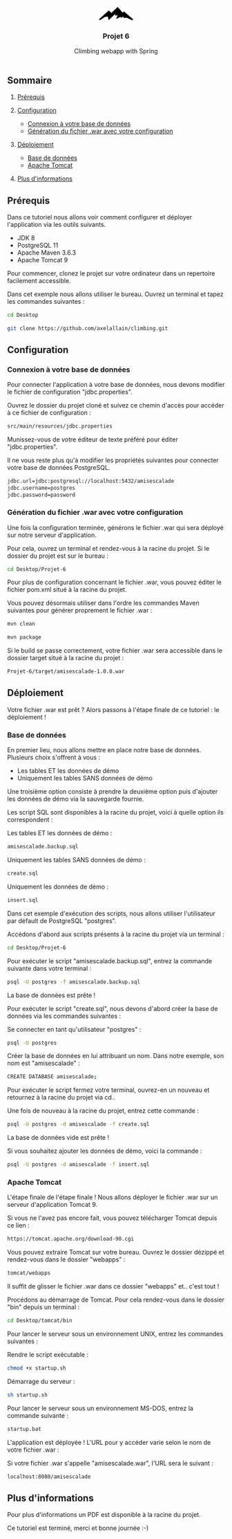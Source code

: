 <!-- LOGO DU PROJET -->
<br />
<p align="center">
  <a href="https://github.com/axelallain/Projet-6">
    <img src="src/main/resources/static/img/logo.png" alt="Logo" width="80" height="32">
  </a>

  <h3 align="center">Projet 6</h3>

  <p align="center">
    Climbing webapp with Spring
    <br />
    <br />
  </p>
</p>



<!-- SOMMAIRE -->
## Sommaire

1. [Prérequis](#prérequis)
2. [Configuration](#configuration)
    * [Connexion à votre base de données](#connexion-à-votre-base-de-données)
    * [Génération du fichier .war avec votre configuration](#génération-du-fichier-war-avec-votre-configuration) 
    
3. [Déploiement](#déploiement)
    * [Base de données](#base-de-données)
    * [Apache Tomcat](#apache-tomcat)
    
4. [Plus d'informations](#plus-dinformations)

<!-- PRÉREQUIS -->
## Prérequis

Dans ce tutoriel nous allons voir comment configurer et déployer l'application via les outils suivants.

* JDK 8
* PostgreSQL 11
* Apache Maven 3.6.3
* Apache Tomcat 9

Pour commencer, clonez le projet sur votre ordinateur dans un repertoire facilement accessible.

Dans cet exemple nous allons utiliser le bureau. Ouvrez un terminal et tapez les commandes suivantes :

```sh
cd Desktop
```
```sh
git clone https://github.com/axelallain/climbing.git
```

<!-- CONFIGURATION -->
## Configuration

### Connexion à votre base de données

Pour connecter l'application à votre base de données, nous devons modifier le fichier de configuration "jdbc.properties".

Ouvrez le dossier du projet cloné et suivez ce chemin d'accès pour accéder à ce fichier de configuration :
```sh
src/main/resources/jdbc.properties
```
Munissez-vous de votre éditeur de texte préféré pour éditer "jdbc.properties".

Il ne vous reste plus qu'à modifier les propriétés suivantes pour connecter votre base de données PostgreSQL.
```properties
jdbc.url=jdbc:postgresql://localhost:5432/amisescalade
jdbc.username=postgres
jdbc.password=password
```

### Génération du fichier .war avec votre configuration

Une fois la configuration terminée, générons le fichier .war qui sera déployé sur notre serveur d'application.

Pour cela, ouvrez un terminal et rendez-vous à la racine du projet. Si le dossier du projet est sur le bureau :
```sh
cd Desktop/Projet-6
```

Pour plus de configuration concernant le fichier .war, vous pouvez éditer le fichier pom.xml situé à la racine du projet.

Vous pouvez désormais utiliser dans l'ordre les commandes Maven suivantes pour générer proprement le fichier .war :
```sh
mvn clean
```
```sh
mvn package
```

Si le build se passe correctement, votre fichier .war sera accessible dans le dossier target situé à la racine du projet :
```sh
Projet-6/target/amisescalade-1.0.0.war
```

<!-- DÉPLOIEMENT -->
## Déploiement

Votre fichier .war est prêt ? Alors passons à l'étape finale de ce tutoriel : le déploiement !

### Base de données

En premier lieu, nous allons mettre en place notre base de données. Plusieurs choix s'offrent à vous :

* Les tables ET les données de démo
* Uniquement les tables SANS données de démo

Une troisième option consiste à prendre la deuxième option puis d'ajouter les données de démo via la sauvegarde fournie.

Les script SQL sont disponibles à la racine du projet, voici à quelle option ils correspondent :

Les tables ET les données de démo :
```sh
amisescalade.backup.sql
```

Uniquement les tables SANS données de démo :
```sh
create.sql
```

Uniquement les données de démo :
```sh
insert.sql
```

Dans cet exemple d'exécution des scripts, nous allons utiliser l'utilisateur par défault de PostgreSQL "postgres".

Accédons d'abord aux scripts présents à la racine du projet via un terminal :
```sh
cd Desktop/Projet-6
```

Pour exécuter le script "amisescalade.backup.sql", entrez la commande suivante dans votre terminal :

```sh
psql -U postgres -f amisescalade.backup.sql
```

La base de données est prête !

Pour exécuter le script "create.sql", nous devons d'abord créer la base de données via les commandes suivantes :

Se connecter en tant qu'utilisateur "postgres" :
```sh
psql -U postgres
```

Créer la base de données en lui attribuant un nom. Dans notre exemple, son nom est "amisescalade" :
```sh
CREATE DATABASE amisescalade;
```

Pour exécuter le script fermez votre terminal, ouvrez-en un nouveau et retournez à la racine du projet via cd..

Une fois de nouveau à la racine du projet, entrez cette commande :
```sh
psql -U postgres -d amisescalade -f create.sql
```

La base de données vide est prête !

Si vous souhaitez ajouter les données de démo, voici la commande :
```sh
psql -U postgres -d amisescalade -f insert.sql
```

### Apache Tomcat

L'étape finale de l'étape finale ! Nous allons déployer le fichier .war sur un serveur d'application Tomcat 9.

Si vous ne l'avez pas encore fait, vous pouvez télécharger Tomcat depuis ce lien :
```sh
https://tomcat.apache.org/download-90.cgi
```

Vous pouvez extraire Tomcat sur votre bureau. Ouvrez le dossier dézippé et rendez-vous dans le dossier "webapps" :
```sh
tomcat/webapps
```

Il suffit de glisser le fichier .war dans ce dossier "webapps" et.. c'est tout !

Procédons au démarrage de Tomcat. Pour cela rendez-vous dans le dossier "bin" depuis un terminal :
```sh
cd Desktop/tomcat/bin
```

Pour lancer le serveur sous un environnement UNIX, entrez les commandes suivantes :

Rendre le script exécutable :
```sh
chmod +x startup.sh
```

Démarrage du serveur :
```sh
sh startup.sh
```

Pour lancer le serveur sous un environnement MS-DOS, entrez la commande suivante :
```sh
startup.bat
```

L'application est déployée ! L'URL pour y accéder varie selon le nom de votre fichier .war :

Si votre fichier .war s'appelle "amisescalade.war", l'URL sera le suivant :
```sh
localhost:8080/amisescalade
```

<!-- PLUS D'INFORMATIONS -->
## Plus d'informations

Pour plus d'informations un PDF est disponible à la racine du projet.

Ce tutoriel est terminé, merci et bonne journée :-)
